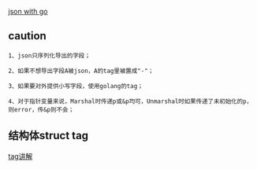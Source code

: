 [json with go](http://polyglot.ninja/golang-json/)

## caution
```cassandraql
1、json只序列化导出的字段；

2、如果不想导出字段A被json，A的tag里被置成"-"；  

3、如果要对外提供小写字段，使用golang的tag；

4、对于指针变量来说，Marshal时传递p或&p均可，Unmarshal时如果传递了未初始化的p，
则error，传&p则不会；

```

## 结构体struct tag
[tag讲解](https://stackoverflow.com/questions/10858787/what-are-the-uses-for-tags-in-go)
